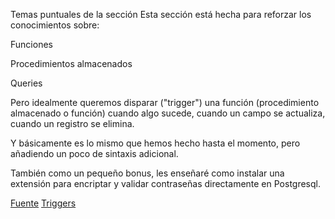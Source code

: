 Temas puntuales de la sección
Esta sección está hecha para reforzar los conocimientos sobre:

Funciones

Procedimientos almacenados

Queries

Pero idealmente queremos disparar ("trigger") una función (procedimiento almacenado o función) cuando algo sucede, cuando un campo se actualiza, cuando un registro se elimina.

Y básicamente es lo mismo que hemos hecho hasta el momento, pero añadiendo un poco de sintaxis adicional.

También como un pequeño bonus, les enseñaré como instalar una extensión para encriptar y validar contraseñas directamente en Postgresql.

[Fuente](https://www.postgresql.org/docs/current/pgcrypto.html)
[Triggers](https://www.postgresql.org/docs/current/sql-createtrigger.html)
